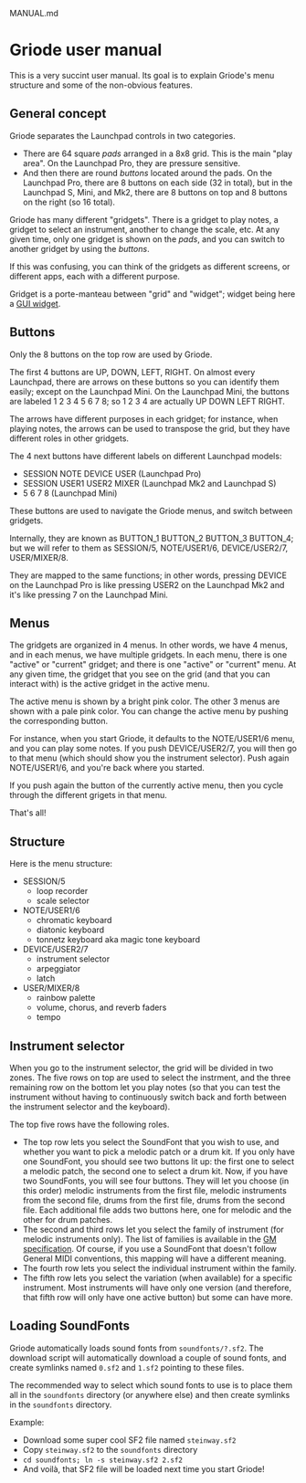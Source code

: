 MANUAL.md

# Griode user manual

This is a very succint user manual. Its goal is to explain Griode's menu
structure and some of the non-obvious features.


## General concept

Griode separates the Launchpad controls in two categories.

- There are 64 square *pads* arranged in a 8x8 grid. This is the
  main "play area". On the Launchpad Pro, they are pressure sensitive.
- And then there are round *buttons* located around the pads.
  On the Launchpad Pro, there are 8 buttons on each side (32 in total),
  but in the Launchpad S, Mini, and Mk2, there are 8 buttons on top
  and 8 buttons on the right (so 16 total).

Griode has many different "gridgets". There is a gridget to play notes,
a gridget to select an instrument, another to change the scale, etc.
At any given time, only one gridget is shown on the *pads*, and you
can switch to another gridget by using the *buttons*.

If this was confusing, you can think of the gridgets as different
screens, or different apps, each with a different purpose.

Gridget is a porte-manteau between "grid" and "widget"; widget
being here a [GUI widget](https://en.wikipedia.org/wiki/Widget_(GUI)).


## Buttons

Only the 8 buttons on the top row are used by Griode.

The first 4 buttons are UP, DOWN, LEFT, RIGHT. On almost every Launchpad,
there are arrows on these buttons so you can identify them easily;
except on the Launchpad Mini. On the Launchpad Mini, the buttons are
labeled 1 2 3 4 5 6 7 8; so 1 2 3 4 are actually UP DOWN LEFT RIGHT.

The arrows have different purposes in each gridget; for instance,
when playing notes, the arrows can be used to transpose the grid,
but they have different roles in other gridgets.

The 4 next buttons have different labels on different Launchpad models:

- SESSION NOTE DEVICE USER (Launchpad Pro)
- SESSION USER1 USER2 MIXER (Launchpad Mk2 and Launchpad S)
- 5 6 7 8 (Launchpad Mini)

These buttons are used to navigate the Griode menus, and switch
between gridgets.

Internally, they are known as BUTTON_1 BUTTON_2 BUTTON_3 BUTTON_4;
but we will refer to them as SESSION/5, NOTE/USER1/6, DEVICE/USER2/7, USER/MIXER/8.

They are mapped to the same functions; in other words, pressing
DEVICE on the Launchpad Pro is like pressing USER2 on the Launchpad Mk2
and it's like pressing 7 on the Launchpad Mini.


## Menus

The gridgets are organized in 4 menus. In other words, we have
4 menus, and in each menus, we have multiple gridgets. In each
menu, there is one "active" or "current" gridget; and there is
one "active" or "current" menu. At any given time, the gridget
that you see on the grid (and that you can interact with) is
the active gridget in the active menu.

The active menu is shown by a bright pink color. The other 3
menus are shown with a pale pink color. You can change the
active menu by pushing the corresponding button.

For instance, when you start Griode, it defaults to the NOTE/USER1/6
menu, and you can play some notes.
If you push DEVICE/USER2/7, you will then go to that menu
(which should show you the instrument selector). Push again
NOTE/USER1/6, and you're back where you started.

If you push again the button of the currently active menu,
then you cycle through the different grigets in that menu.

That's all!


## Structure

Here is the menu structure:

- SESSION/5
  - loop recorder
  - scale selector
- NOTE/USER1/6
  - chromatic keyboard
  - diatonic keyboard
  - tonnetz keyboard aka magic tone keyboard
- DEVICE/USER2/7
  - instrument selector
  - arpeggiator
  - latch
- USER/MIXER/8
  - rainbow palette
  - volume, chorus, and reverb faders
  - tempo


## Instrument selector

When you go to the instrument selector, the grid will
be divided in two zones. The five rows on top are used
to select the instrment, and the three remaining row on
the bottom let you play notes (so that you can test the
instrument without having to continuously switch back and
forth between the instrument selector and the keyboard).

The top five rows have the following roles.

- The top row lets you select the SoundFont that you wish
  to use, and whether you want to pick a melodic patch
  or a drum kit. If you only have one SoundFont, you should
  see two buttons lit up: the first one to select a melodic
  patch, the second one to select a drum kit. Now, if you
  have two SoundFonts, you will see four buttons. They will
  let you choose (in this order) melodic instruments from
  the first file, melodic instruments from the second file,
  drums from the first file, drums from the second file.
  Each additional file adds two buttons here, one for melodic
  and the other for drum patches.
- The second and third rows let you select the family of
  instrument (for melodic instruments only). The list
  of families is available in the [GM specification](
  https://www.midi.org/specifications-old/item/gm-level-1-sound-set
  ). Of course, if you use a SoundFont that doesn't follow
  General MIDI conventions, this mapping will have a different
  meaning.
- The fourth row lets you select the individual instrument
  within the family.
- The fifth row lets you select the variation (when available)
  for a specific instrument. Most instruments will have
  only one version (and therefore, that fifth row will only
  have one active button) but some can have more.


## Loading SoundFonts

Griode automatically loads sound fonts from `soundfonts/?.sf2`.
The download script will automatically download a couple
of sound fonts, and create symlinks named `0.sf2` and `1.sf2`
pointing to these files.

The recommended way to select which sound fonts to use is to
place them all in the `soundfonts` directory (or anywhere else)
and then create symlinks in the `soundfonts` directory.

Example:

- Download some super cool SF2 file named `steinway.sf2`
- Copy `steinway.sf2` to the `soundfonts` directory
- `cd soundfonts; ln -s steinway.sf2 2.sf2`
- And voilà, that SF2 file will be loaded next time you start Griode!

